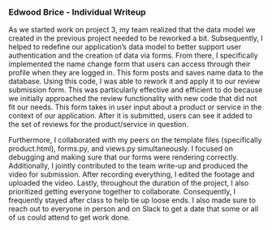 ### Edwood Brice - Individual Writeup 

As we started work on project 3, my team realized that the data model we created in the previous project needed to be reworked a bit. Subsequently, I helped to redefine our application’s data model to better support user authentication and the creation of data via forms. 
From there, I specifically implemented the name change form that users can access through their profile when they are logged in. This form posts and saves name data to the database. Using this code, I was able to rework it and apply it to our review submission form. This was particularly effective and efficient to do because we initially approached the review functionality with new code that did not fit our needs. This form takes in user input about a product or service in the context of our application. After it is submitted, users can see it added to the set of reviews for the product/service in question.

Furthermore, I collaborated with my peers on the template files (specifically product.html), forms.py, and views.py simultaneously. I focused on debugging and making sure that our forms were rendering correctly. Additionally, I jointly contributed to the team write-up and produced the video for submission. After recording everything, I edited the footage and uploaded the video. Lastly, throughout the duration of the project, I also prioritized getting everyone together to collaborate. Consequently, I frequently stayed after class to help tie up loose ends. I also made sure to reach out to everyone in person and on Slack to get a date that some or all of us could attend to get work done. 
